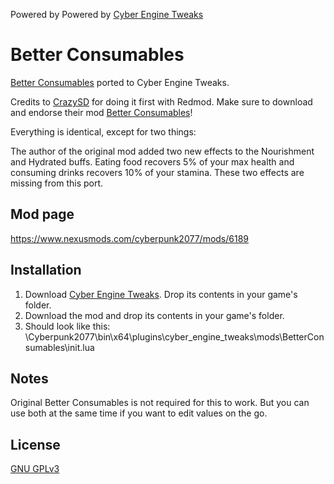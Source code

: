 Powered by Powered by [Cyber Engine Tweaks](https://github.com/yamashi/CyberEngineTweaks)

# Better Consumables

[Better Consumables](https://www.nexusmods.com/cyberpunk2077/mods/5714) ported to Cyber Engine Tweaks.

Credits to [CrazySD](https://www.nexusmods.com/cyberpunk2077/users/35969520) for doing it first with Redmod. Make sure to download and endorse their mod [Better Consumables](https://www.nexusmods.com/cyberpunk2077/mods/5714)!


Everything is identical, except for two things:

The author of the original mod added two new effects to the Nourishment and Hydrated buffs. Eating food recovers 5% of your max health and consuming drinks recovers 10% of your stamina. These two effects are missing from this port.

## Mod page

https://www.nexusmods.com/cyberpunk2077/mods/6189

## Installation

1. Download [Cyber Engine Tweaks](https://www.nexusmods.com/cyberpunk2077/mods/107). Drop its contents in your game's folder.
2. Download the mod and drop its contents in your game's folder.
3. Should look like this: \Cyberpunk2077\bin\x64\plugins\cyber_engine_tweaks\mods\BetterConsumables\init.lua

## Notes

Original Better Consumables is not required for this to work. But you can use both at the same time if you want to edit values on the go.

## License

[GNU GPLv3](https://choosealicense.com/licenses/gpl-3.0/)